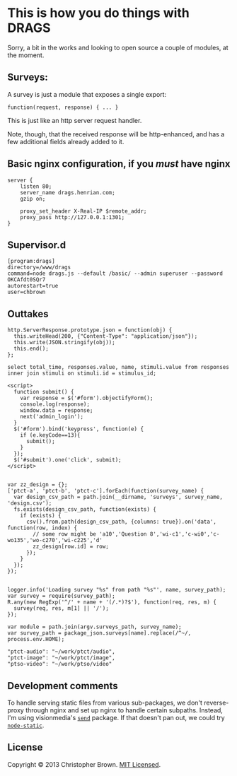 # This is how you do things with DRAGS

Sorry, a bit in the works and looking to open source a couple of modules, at the moment.

## Surveys:

A survey is just a module that exposes a single export:

    function(request, response) { ... }

This is just like an http server request handler.

Note, though, that the received response will be http-enhanced, and has a few additional fields already added to it.


## Basic nginx configuration, if you _must_ have nginx

    server {
        listen 80;
        server_name drags.henrian.com;
        gzip on;

        proxy_set_header X-Real-IP $remote_addr;
        proxy_pass http://127.0.0.1:1301;
    }

## Supervisor.d

    [program:drags]
    directory=/www/drags
    command=node drags.js --default /basic/ --admin superuser --password OKCAfdt0SQr7
    autorestart=true
    user=chbrown

## Outtakes

    http.ServerResponse.prototype.json = function(obj) {
      this.writeHead(200, {"Content-Type": "application/json"});
      this.write(JSON.stringify(obj));
      this.end();
    };

    select total_time, responses.value, name, stimuli.value from responses inner join stimuli on stimuli.id = stimulus_id;

    <script>
      function submit() {
        var response = $('#form').objectifyForm();
        console.log(response);
        window.data = response;
        next('admin_login');
      }
      $('#form').bind('keypress', function(e) {
        if (e.keyCode==13){
          submit();
        }
      });
      $('#submit').one('click', submit);
    </script>


    var zz_design = {};
    ['ptct-a', 'ptct-b', 'ptct-c'].forEach(function(survey_name) {
      var design_csv_path = path.join(__dirname, 'surveys', survey_name, 'design.csv');
      fs.exists(design_csv_path, function(exists) {
        if (exists) {
          csv().from.path(design_csv_path, {columns: true}).on('data', function(row, index) {
            // some row might be 'a10','Question 8','wi-c1','c-wi0','c-wo135','wo-c270','wi-c225','d'
            zz_design[row.id] = row;
          });
        }
      });
    });


    logger.info('Loading survey "%s" from path "%s"', name, survey_path);
    var survey = require(survey_path);
    R.any(new RegExp('^/' + name + '(/.*)?$'), function(req, res, m) {
      survey(req, res, m[1] || '/');
    });

    var module = path.join(argv.surveys_path, survey_name);
    var survey_path = package_json.surveys[name].replace(/^~/, process.env.HOME);

    "ptct-audio": "~/work/ptct/audio",
    "ptct-image": "~/work/ptct/image",
    "ptso-video": "~/work/ptso/video"

## Development comments

To handle serving static files from various sub-packages, we don't reverse-proxy through nginx and set up nginx to handle certain subpaths.
Instead, I'm using visionmedia's [`send`](https://github.com/visionmedia/send) package.
If that doesn't pan out, we could try [`node-static`](https://github.com/cloudhead/node-static).


## License

Copyright © 2013 Christopher Brown. [MIT Licensed](LICENSE).

